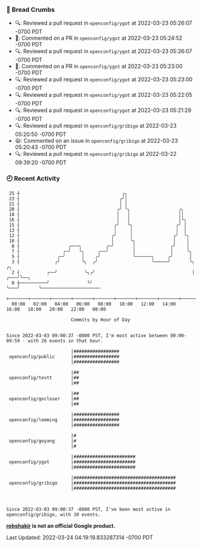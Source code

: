 ### 🍞 Bread Crumbs

 * 🔍: Reviewed a pull request in  `openconfig/ygot` at 2022-03-23 05:26:07 -0700 PDT
 * 💬: Commented on a PR in  `openconfig/ygot` at 2022-03-23 05:24:52 -0700 PDT
 * 🔍: Reviewed a pull request in  `openconfig/ygot` at 2022-03-23 05:26:07 -0700 PDT
 * 💬: Commented on a PR in  `openconfig/ygot` at 2022-03-23 05:23:00 -0700 PDT
 * 🔍: Reviewed a pull request in  `openconfig/ygot` at 2022-03-23 05:23:00 -0700 PDT
 * 🔍: Reviewed a pull request in  `openconfig/ygot` at 2022-03-23 05:22:05 -0700 PDT
 * 🔍: Reviewed a pull request in  `openconfig/ygot` at 2022-03-23 05:21:29 -0700 PDT
 * 🔍: Reviewed a pull request in  `openconfig/gribigo` at 2022-03-23 05:20:50 -0700 PDT
 * 😃: Commented on an issue in `openconfig/gribigo` at 2022-03-23 05:20:43 -0700 PDT
 * 🔍: Reviewed a pull request in  `openconfig/gribigo` at 2022-03-22 09:39:20 -0700 PDT

### 🕘 Recent Activity
```
 25 ┼                                      ╭╮
 23 ┤                                     ╭╯│
 21 ┤                                     │ │
 20 ┤                                    ╭╯ ╰╮                  ╭╮
 18 ┤                                    │   │                  ││
 16 ┤                                    │   │                  │╰╮
 15 ┤                                   ╭╯   ╰╮                ╭╯ │
 13 ┤                                   │     │                │  │
 12 ┤                                  ╭╯     │               ╭╯  ╰╮
 10 ┤                                  │      ╰╮              │    │
  8 ┤                  ╭───╮         ╭─╯       │             ╭╯    │
  7 ┤                ╭─╯   ╰╮     ╭──╯         │             │     ╰╮
  5 ┤              ╭─╯      │    ╭╯            ╰──────╮     ╭╯      │
  3 ┤             ╭╯        ╰╮  ╭╯                    ╰─────╯       ╰╮       ╭╮
  2 ┤          ╭──╯          ╰╮╭╯                                    │   ╭───╯╰──╮
  0 ┼──────────╯              ╰╯                                     ╰───╯       ╰──────────────────────
    +───────+───────+───────+───────+───────+───────+───────+───────+───────+───────+───────+───────+────
  00:00   02:00   04:00   06:00   08:00   10:00   12:00   14:00   16:00   18:00   20:00   22:00   00:00   

						Commits by Hour of Day


Since 2022-03-03 09:00:37 -0800 PST, I'm most active between 09:00-09:59 - with 26 events in that hour.

```



```
                        |#################
 openconfig/public      |#################
                        |#################

                        |##
 openconfig/testt       |##
                        |##

                        |##
 openconfig/gocloser    |##
                        |##

                        |#################
 openconfig/lemming     |#################
                        |#################

                        |#
 openconfig/goyang      |#
                        |#

                        |#######################
 openconfig/ygot        |#######################
                        |#######################

                        |######################################
 openconfig/gribigo     |######################################
                        |######################################



Since 2022-03-03 09:00:37 -0800 PST, I've been most active in openconfig/gribigo, with 38 events.

```
**[robshakir](mailto:robjs@google.com) is not an official Google product.**  


Last Updated: 2022-03-24 04:19:19.833287314 -0700 PDT
